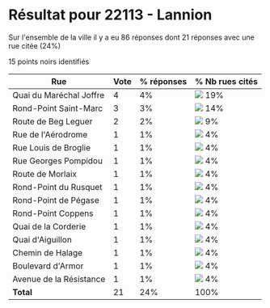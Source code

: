 # Résultat pour 22113 - Lannion

Sur l'ensemble de la ville il y a eu 86 réponses dont 21 réponses avec une rue citée (24%)

15 points noirs identifiés

| Rue | Vote | % réponses | % Nb rues cités|
|-----|------|------------|----------------|
| Quai du Maréchal Joffre | 4 | 4% | <img src="../../img/bar_19.gif" />&nbsp;19%|
| Rond-Point Saint-Marc | 3 | 3% | <img src="../../img/bar_14.gif" />&nbsp;14%|
| Route de Beg Leguer | 2 | 2% | <img src="../../img/bar_9.gif" />&nbsp;9%|
| Rue de l'Aérodrome | 1 | 1% | <img src="../../img/bar_4.gif" />&nbsp;4%|
| Rue Louis de Broglie | 1 | 1% | <img src="../../img/bar_4.gif" />&nbsp;4%|
| Rue Georges Pompidou | 1 | 1% | <img src="../../img/bar_4.gif" />&nbsp;4%|
| Route de Morlaix | 1 | 1% | <img src="../../img/bar_4.gif" />&nbsp;4%|
| Rond-Point du Rusquet | 1 | 1% | <img src="../../img/bar_4.gif" />&nbsp;4%|
| Rond-Point de Pégase | 1 | 1% | <img src="../../img/bar_4.gif" />&nbsp;4%|
| Rond-Point Coppens | 1 | 1% | <img src="../../img/bar_4.gif" />&nbsp;4%|
| Quai de la Corderie | 1 | 1% | <img src="../../img/bar_4.gif" />&nbsp;4%|
| Quai d'Aiguillon | 1 | 1% | <img src="../../img/bar_4.gif" />&nbsp;4%|
| Chemin de Halage | 1 | 1% | <img src="../../img/bar_4.gif" />&nbsp;4%|
| Boulevard d'Armor | 1 | 1% | <img src="../../img/bar_4.gif" />&nbsp;4%|
| Avenue de la Résistance | 1 | 1% | <img src="../../img/bar_4.gif" />&nbsp;4%|
| **Total** | 21 | 24% | 100%|
